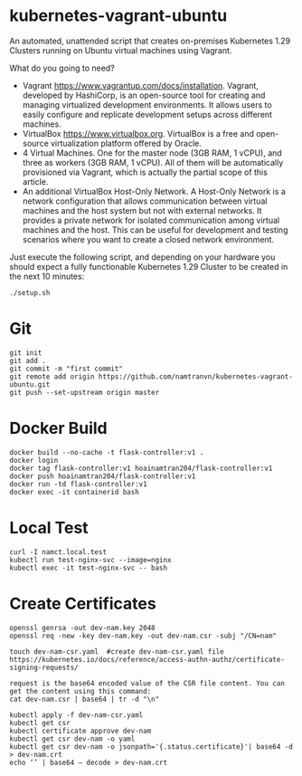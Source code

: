 # kubernetes-vagrant-ubuntu

An automated, unattended script that creates on-premises Kubernetes 1.29 Clusters running on Ubuntu virtual machines using Vagrant.

What do you going to need?
- Vagrant https://www.vagrantup.com/docs/installation. Vagrant, developed by HashiCorp, is an open-source tool for creating and managing virtualized development environments. It allows users to easily configure and replicate development setups across different machines.
- VirtualBox https://www.virtualbox.org. VirtualBox is a free and open-source virtualization platform offered by Oracle.
- 4 Virtual Machines. One for the master node (3GB RAM, 1 vCPU), and three as workers (3GB RAM, 1 vCPU). All of them will be automatically provisioned via Vagrant, which is actually the partial scope of this article.
- An additional VirtualBox Host-Only Network. A Host-Only Network is a network configuration that allows communication between virtual machines and the host system but not with external networks. It provides a private network for isolated communication among virtual machines and the host. This can be useful for development and testing scenarios where you want to create a closed network environment.

Just execute the following script, and depending on your hardware you should expect a fully functionable Kubernetes 1.29 Cluster to be created in the next 10 minutes:

```
./setup.sh
```

# Git
```
git init
git add .
git commit -m "first commit"
git remote add origin https://github.com/namtranvn/kubernetes-vagrant-ubuntu.git
git push --set-upstream origin master
```

# Docker Build
```
docker build --no-cache -t flask-controller:v1 .
docker login
docker tag flask-controller:v1 hoainamtran204/flask-controller:v1
docker push hoainamtran204/flask-controller:v1
docker run -td flask-controller:v1
docker exec -it containerid bash
```

# Local Test
```
curl -I namct.local.test
kubectl run test-nginx-svc --image=nginx
kubectl exec -it test-nginx-svc -- bash
```

# Create Certificates
```
openssl genrsa -out dev-nam.key 2048
openssl req -new -key dev-nam.key -out dev-nam.csr -subj "/CN=nam"

touch dev-nam-csr.yaml  #create dev-nam-csr.yaml file
https://kubernetes.io/docs/reference/access-authn-authz/certificate-signing-requests/

request is the base64 encoded value of the CSR file content. You can get the content using this command:
cat dev-nam.csr | base64 | tr -d "\n"

kubectl apply -f dev-nam-csr.yaml
kubectl get csr
kubectl certificate approve dev-nam
kubectl get csr dev-nam -o yaml
kubectl get csr dev-nam -o jsonpath='{.status.certificate}'| base64 -d > dev-nam.crt
echo ‘’ | base64 — decode > dev-nam.crt
```